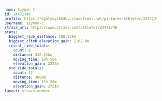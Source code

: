 ```yaml
---
name: Szymon C
id: 24471740
profile: https://dgalywyr863hv.cloudfront.net/pictures/athletes/24471740/7213253/3/large.jpg
username: szymon-c
strava_url: https://www.strava.com/athletes/24471740
stats:
  biggest_ride_distance: 180.27km
  biggest_climb_elevation_gain: 1102.6m
  recent_ride_totals:
    count: 8
    distance: 312.43km
    moving_time: 10h 50m
    elevation_gain: 2223m
  ytd_ride_totals:
    count: 12
    distance: 386km
    moving_time: 13h 26m
    elevation_gain: 2751m
layout: strava_member
--- 
```


